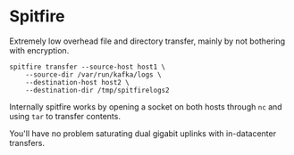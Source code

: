 # Spitfire

Extremely low overhead file and directory transfer, mainly by not bothering with encryption.

	spitfire transfer --source-host host1 \ 
		--source-dir /var/run/kafka/logs \
		--destination-host host2 \
		--destination-dir /tmp/spitfirelogs2 

Internally spitfire works by opening a socket on both hosts through `nc` and using `tar` to transfer contents.

You'll have no problem saturating dual gigabit uplinks with in-datacenter transfers.
